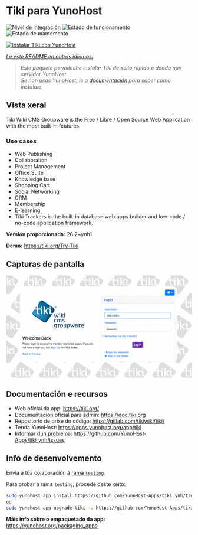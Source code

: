 <!--
NOTA: Este README foi creado automáticamente por <https://github.com/YunoHost/apps/tree/master/tools/readme_generator>
NON debe editarse manualmente.
-->

# Tiki para YunoHost

[![Nivel de integración](https://dash.yunohost.org/integration/tiki.svg)](https://ci-apps.yunohost.org/ci/apps/tiki/) ![Estado de funcionamento](https://ci-apps.yunohost.org/ci/badges/tiki.status.svg) ![Estado de mantemento](https://ci-apps.yunohost.org/ci/badges/tiki.maintain.svg)

[![Instalar Tiki con YunoHost](https://install-app.yunohost.org/install-with-yunohost.svg)](https://install-app.yunohost.org/?app=tiki)

*[Le este README en outros idiomas.](./ALL_README.md)*

> *Este paquete permíteche instalar Tiki de xeito rápido e doado nun servidor YunoHost.*  
> *Se non usas YunoHost, le a [documentación](https://yunohost.org/install) para saber como instalalo.*

## Vista xeral

Tiki Wiki CMS Groupware is the Free / Libre / Open Source Web Application with the most built-in features.

### Use cases
- Web Publishing
- Collaboration
- Project Management
- Office Suite
- Knowledge base
- Shopping Cart
- Social Networking
- CRM
- Membership
- E-learning
- Tiki Trackers is the built-in database web apps builder and low-code / no-code application framework.


**Versión proporcionada:** 26.2~ynh1

**Demo:** <https://tiki.org/Try-Tiki>

## Capturas de pantalla

![Captura de pantalla de Tiki](./doc/screenshots/Screenshot.png)

## Documentación e recursos

- Web oficial da app: <https://tiki.org/>
- Documentación oficial para admin: <https://doc.tiki.org>
- Repositorio de orixe do código: <https://gitlab.com/tikiwiki/tiki/>
- Tenda YunoHost: <https://apps.yunohost.org/app/tiki>
- Informar dun problema: <https://github.com/YunoHost-Apps/tiki_ynh/issues>

## Info de desenvolvemento

Envía a túa colaboración á [rama `testing`](https://github.com/YunoHost-Apps/tiki_ynh/tree/testing).

Para probar a rama `testing`, procede deste xeito:

```bash
sudo yunohost app install https://github.com/YunoHost-Apps/tiki_ynh/tree/testing --debug
ou
sudo yunohost app upgrade tiki -u https://github.com/YunoHost-Apps/tiki_ynh/tree/testing --debug
```

**Máis info sobre o empaquetado da app:** <https://yunohost.org/packaging_apps>
